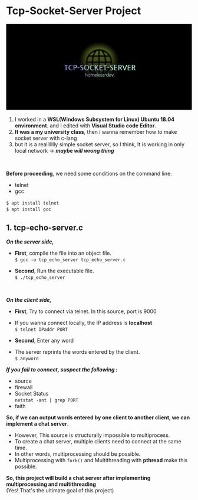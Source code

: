 # Tcp-Socket-Server Project

<img src="tcp-project-logo.png">

1. I worked in a **WSL(Windows Subsystem for Linux) Ubuntu 18.04 environment**. and I edited with **Visual Studio code Editor**.<br>
2. **It was a my university class**, then i wanna remember how to make socket server with c-lang<br>
3. but it is a reallllllly simple socket server, so I think, It is working in only local network -> ***maybe will wrong thing*** <br>
<br>

**Before proceeding**, we need some conditions on the command line.

- telnet
- gcc

`$ apt install telnet ` <br>
`$ apt install gcc `

## 1. tcp-echo-server.c ##
***On the server side,***
 - **First**, compile the file into an object file.<br>
`$ gcc -o tcp_echo_server tcp_echo_server.c`

 - **Second**, Run the executable file.<br>
`$ ./tcp_echo_server`
<br>

***On the client side,***
 - **First**, Try to connect via telnet. In this source, port is 9000
 - If you wanna connect locally, the IP address is **localhost** <br>
`$ telnet IPaddr PORT`

 - **Second**, Enter any word <br>
 - The server reprints the words entered by the client.<br>
`$ anyword`

***If you  fail to connect, suspect the following :***
 - source
 - firewall
 - Socket Status <br> 
 `netstat -ant | grep PORT`
 - faith

**So, if we can output words entered by one client to another client, we can implement a chat server**. <br>
 - However, This source is structurally impossible to multiprocess.
 - To create a chat server, multiple clients need to connect at the same time.
 - In other words, multiprocessing should be possible.
 - Multiprocessing with `fork()` and Multithreading with **pthread** make this possible.
 
 **So, this project will build a chat server after implementing multiprocessing and multithreading**<br>
 (Yes! That's the ultimate goal of this project)
 
